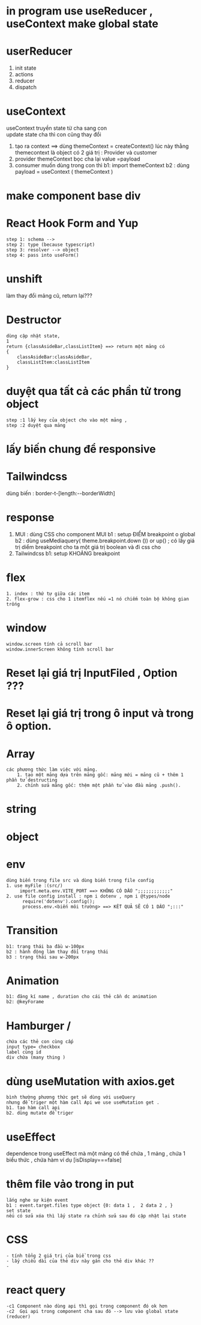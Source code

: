 # in program use useReducer , useContext make global state

# userReducer

1. init state
2. actions
3. reducer
4. dispatch

# useContext

useContext
truyền state từ cha sang con  
update state cha thì con cũng thay đổi

1. tạo ra context ==> dùng themeContext = createContext()
   lúc này thằng themecontext là object có 2 giá trị : Provider và customer
2. provider
   themeContext bọc cha lại value =payload
3. consumer
   muốn dùng trong con thì
   b1: import themeContext
   b2 : dùng payload = useContext ( themeContext )

# make component base div

# React Hook Form and Yup

    step 1: schema -->
    step 2: type (because typescript)
    step 3: resolver --> object
    step 4: pass into useForm()

# unshift

làm thay đổi mảng cũ,
return lại???

# Destructor

    dùng cập nhật state,
    1
    return {classAsideBar,classListItem} ==> return một mảng có
    {
        classAsideBar:classAsideBar,
        classListItem:classListItem
    }

# duyệt qua tất cả các phần tử trong object

    step :1 lấy key của object cho vào một mảng ,
    step :2 duyệt qua mảng

# lấy biến chung để responsive

# Tailwindcss

dùng biến : border-t-[length:--borderWidth]

# response

1. MUI : dùng CSS cho component MUI
   b1 : setup ĐIỂM breakpoint o global
   b2 : dùng useMediaquery( theme.breakpoint.down ()) or up() ; có lấy giá trị diểm breakpoint cho ta một giá trị boolean và đi css cho
2. Tailwindcss
   b1: setup KHOẢNG breakpoint

# flex

    1. index : thứ tự giữa các item
    2. flex-grow : css cho 1 itemflex nếu =1 nó chiếm toàn bộ không gian trống

# window

    window.screen tính cả scroll bar
    window.innerScreen không tính scroll bar

# Reset lại giá trị InputFiled , Option ???

# Reset lại giá trị trong ô input và trong ô option.

# Array

    các phương thức làm việc với mảng.
        1. tạo một mảng dựa trên mảng gốc: mảng mới = mảng cũ + thêm 1 phần tử destructing
        2. chỉnh sửa mãng gốc: thệm một phần tử vào đầu mảng .push().

# string

# object

# env

    dùng biến trong file src và dùng biến trong file config
    1. use myFile :(src/)
         import.meta.env.VITE_PORT ==> KHÔNG CÓ DẤU ";;;;;;;;;;;;"
    2. use file config install : npm i dotenv , npm i @types/node
          require('dotenv').config();
          process.env.<biến môi trường> ==> KẾT QUẢ SẼ CÓ 1 DẤU ";:::"

# Transition

    b1: trạng thái ba đầu w-100px 
    b2 : hành động làm thay đổi trạng thái
    b3 : trạng thái sau w-200px
# Animation
    b1: đăng kí name , duration cho cái thẻ cần dc animation 
    b2: @keyForame 

# Hamburger /

    chứa các thẻ con cùng cấp
    input type= checkbox
    label cùng id
    div chứa (many thing )

# dùng useMutation with axios.get

    bình thường phương thức get sẽ dùng với useQuery
    nhưng để triger một hàm call Api we use useMutation get .
    b1. tạo hàm call api
    b2. dùng mutate để triger

# useEffect

dependence trong useEffect mà một mảng có thể chứa , 1 mảng , chứa 1 biểu thức , chứa hàm
ví dụ [isDisplay===false]

# thêm file vảo trong in put 
    lắng nghe sự kiện event 
    b1 : event.target.files type object {0: data 1 ,  2 data 2 , }
    set state 
    nếu có sửa xóa thì lấy state ra chỉnh sửa sau đó cập nhật lại state 
# CSS
    - tính tổng 2 giá trị của biề trong css 
    - lấy chiều dài của thẻ div này gán cho thẻ div khác ??
    - 
# react query 
    -c1 Component nào dùng api thì gọi trong component đó ok hơn 
    -c2  Gọi api trong component cha sau đó --> lưu vào global state (reducer)

